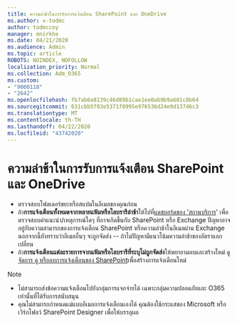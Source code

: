 ```yaml
---
title: ความล่าช้าในการรับการแจ้งเตือน SharePoint และ OneDrive
ms.author: v-todmc
author: todmccoy
manager: mnirkhe
ms.date: 04/21/2020
ms.audience: Admin
ms.topic: article
ROBOTS: NOINDEX, NOFOLLOW
localization_priority: Normal
ms.collection: Adm_O365
ms.custom:
- "9000118"
- "2642"
ms.openlocfilehash: fb7ab6e8139c46d89b1cae1ee0ab9b9a601c8b64
ms.sourcegitcommit: 631cbb5f03e5371f0995e976536d24e9d13746c3
ms.translationtype: MT
ms.contentlocale: th-TH
ms.lasthandoff: 04/22/2020
ms.locfileid: "43742020"
---
```

# <a name="delays-in-receiving-sharepoint-and-onedrive-alerts"></a>ความล่าช้าในการรับการแจ้งเตือน SharePoint และ OneDrive

- ตรวจสอบโฟลเดอร์ขยะหรือสแปมในอีเมลของคุณก่อน
- ถ้า**การแจ้งเตือนทั้งหมดจากหลายแฟ้มหรือไลบรารีล่าช้า**ให้ไปที่[แดชบอร์ดของ 'สถานบริการ](https://portal.office.com/adminportal/home?ref=/servicehealth)' เพื่อตรวจสอบคําแนะนํา/เหตุการณ์ใดๆ ที่อาจเกิดขึ้นกับ SharePoint หรือ Exchange ปัญหาอาจอยู่กับความสามารถของการแจ้งเตือน SharePoint หรือความล่าช้าในอีเมลผ่าน Exchange นอกจากนี้ยังทราบว่าอีเมลอื่นๆ จะถูกจัดส่ง -- ถ้าไม่ปัญหามีแนวโน้มความล่าช้าของอัตราแลกเปลี่ยน
- ถ้า**การแจ้งเตือนแต่ละรายการจากแฟ้มหรือไลบรารีที่ระบุไม่ถูกจัดส่ง**ให้พยายามลบและสร้างใหม่ ดู[จัดการ ดู หรือลบการแจ้งเตือนของ SharePoint](https://support.microsoft.com/office/manage-view-or-delete-sharepoint-alerts-99dfb19c-9a90-4a8c-aba1-aa8c8afb0de2)เพื่อสร้างการแจ้งเตือนใหม่

> [!NOTE]
> - ไม่สามารถส่งข้อความแจ้งเตือนไปยังกลุ่มการแจกจ่ายได้ เฉพาะกลุ่มความปลอดภัยและ O365 เท่านั้นที่ได้รับการสนับสนุน
> - คุณไม่สามารถกําหนดแม่แบบอีเมลการแจ้งเตือนเองได้ คุณต้องใช้กระแสของ Microsoft หรือเวิร์กโฟลว์ SharePoint Designer เพื่อให้บรรลุผล
